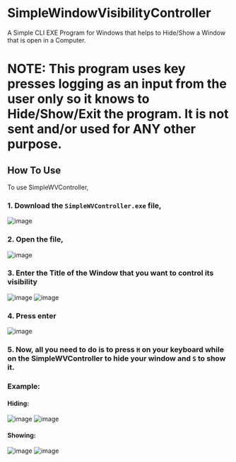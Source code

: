 # SimpleWindowVisibilityController
A Simple CLI EXE Program for Windows that helps to Hide/Show a Window that is open in a Computer.

# NOTE: This program uses key presses logging as an input from the user only so it knows to Hide/Show/Exit the program. It is not sent and/or used for ANY other purpose.

## How To Use

To use SimpleWVController,

### 1. **Download the `SimpleWVController.exe` file,**

![image](https://github.com/user-attachments/assets/0ad6ac85-d349-4303-800c-83b482ee240b)
### 2. **Open the file,**

![image](https://github.com/user-attachments/assets/8509f605-7a50-442d-8d28-295d08814959)
### 3. **Enter the Title of the Window that you want to control its visibility**

![image](https://github.com/user-attachments/assets/2cd1ae3f-c1fe-427a-9426-f5201ecdfa1b)
![image](https://github.com/user-attachments/assets/1de6e4b5-5edf-4b2f-b61f-f24abf8c1d75)
### 4. **Press enter**

![image](https://github.com/user-attachments/assets/78da567c-a957-411a-ae43-042389dda12f)
### 5. **Now, all you need to do is to press `H` on your keyboard while on the SimpleWVController to hide your window and `S` to show it.**

### Example:

#### Hiding:
![image](https://github.com/user-attachments/assets/bc82d8c5-4aae-4db1-9ec9-f93ca580432b)
![image](https://github.com/user-attachments/assets/4a4275a8-59cf-4595-b8e2-3ecdb9d05c22)
#### Showing:
![image](https://github.com/user-attachments/assets/c4b81505-e12d-438e-889e-bd8955a15bbb)
![image](https://github.com/user-attachments/assets/c53fb812-1172-40b9-aefe-ce7b043e7ce3)

